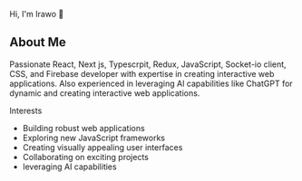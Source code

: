 Hi, I'm Irawo 👋

<h2>About Me</h2>
Passionate React, Next js, Typescrpit, Redux, JavaScript, Socket-io client, CSS, and Firebase developer with expertise in creating interactive web applications. Also experienced in leveraging AI capabilities like ChatGPT for dynamic and creating interactive web applications.

Interests
- Building robust web applications
- Exploring new JavaScript frameworks
- Creating visually appealing user interfaces
- Collaborating on exciting projects
- leveraging AI capabilities
